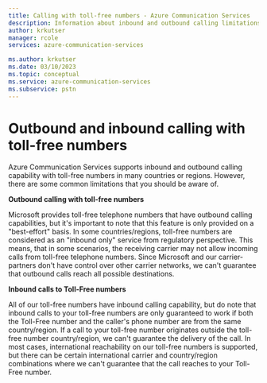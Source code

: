 ```yaml
---
title: Calling with toll-free numbers - Azure Communication Services
description: Information about inbound and outbound calling limitations with toll-free numbers
author: krkutser
manager: rcole
services: azure-communication-services

ms.author: krkutser
ms.date: 03/10/2023
ms.topic: conceptual
ms.service: azure-communication-services
ms.subservice: pstn
---
```


# Outbound and inbound calling with toll-free numbers
Azure Communication Services supports inbound and outbound calling capability with toll-free numbers in many countries or regions. However, there are some common limitations that you should be aware of. 

**Outbound calling with toll-free numbers**

Microsoft provides toll-free telephone numbers that have outbound calling capabilities, but it's important to note that this feature is only provided on a "best-effort" basis. In some countries/regions, toll-free numbers are considered as an "inbound only" service from regulatory perspective. This means, that in some scenarios, the receiving carrier may not allow incoming calls from toll-free telephone numbers. Since Microsoft and our carrier-partners don't have control over other carrier networks, we can't guarantee that outbound calls reach all possible destinations.


**Inbound calls to Toll-Free numbers**

All of our toll-free numbers have inbound calling capability, but do note that inbound calls to your toll-free numbers are only guaranteed to work if both the Toll-Free number and the caller's phone number are from the same country/region. If a call to your toll-free number originates outside the toll-free number country/region, we can't guarantee the delivery of the call. In most cases, international reachability on our toll-free numbers is supported, but there can be certain international carrier and country/region combinations where we can't guarantee that the call reaches to your Toll-Free number.
